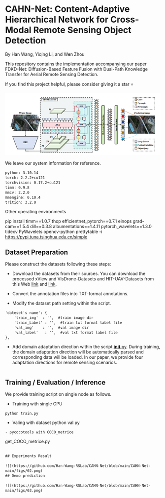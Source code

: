 # CAHN-Net: Content-Adaptive Hierarchical Network for Cross-Modal Remote Sensing Object Detection

By Han Wang, Yiqing Li, and Wen Zhou

This repository contains the implementation accompanying our paper FDKD-Net: Diffusion-Based Feature Fusion with Dual-Path Knowledge Transfer for Aerial Remote Sensing Detection.

If you find this project helpful, please consider giving it a star ⭐


![](https://github.com/Han-Wang-RSLab/CAHN-Net/blob/main/CAHN-Net-main/figs/01.png)

 We leave our system information for reference.

    python: 3.10.14
    torch: 2.2.2+cu121
    torchvision: 0.17.2+cu121
    timm: 0.9.8
    mmcv: 2.2.0
    mmengine: 0.10.4
    trition: 3.2.0

Other operating environments    

pip install timm==1.0.7 thop efficientnet_pytorch==0.7.1 einops grad-cam==1.5.4 dill==0.3.8 albumentations==1.4.11 pytorch_wavelets==1.3.0 tidecv PyWavelets opencv-python prettytable -i https://pypi.tuna.tsinghua.edu.cn/simple

## Dataset Preparation
Please construct the datasets following these steps:

- Download the datasets from their sources. 
You can download the processed xView and VisDrone-Datasets and HIT-UAV-Datasets  from this Web [link](https://github.com/VisDrone/VisDrone-Dataset) and [link](https://github.com/suojiashun/HIT-UAV-Infrared-Thermal-Dataset).

- Convert the annotation files into TXT-format annotations.

- Modify the dataset path setting within the script.

```
'dateset's name': {
    'train_img'  : '',  #train image dir
    'train_Label' : '',  #train txt format label file
    'val_img'    : '',  #val image dir
    'val_label'   : '',  #val txt format label file
},
```
- Add domain adaptation direction within the script [__init__.py](./datasets/__init__.py). During training, the domain adaptation direction will be automatically parsed and corresponding data will be loaded. In our paper, we provide four adaptation directions for remote sensing scenarios.
```

```

## Training / Evaluation / Inference
We provide training script on single node as follows.
- Training with single GPU
```
python train.py
```
- Valing with dataset
python val.py
```
- pycocotools with COCO_metrice
```
get_COCO_metrice.py
```

## Experiments Result  

![](https://github.com/Han-Wang-RSLab/CAHN-Net/blob/main/CAHN-Net-main/figs/02.png)
## Demo prediction

![](https://github.com/Han-Wang-RSLab/CAHN-Net/blob/main/CAHN-Net-main/figs/03.png)

